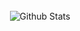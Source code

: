 <p align="center">
<br><br><br>
<img alt = "Github Stats" src = "https://github-readme-stats.vercel.app/api?username=BajiraoXD&show_icons=true&theme=radical" />
</p>
